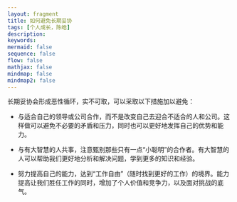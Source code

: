 ```yaml
---
layout: fragment
title: 如何避免长期妥协
tags: [个人成长，陈皓]
description: 
keywords: 
mermaid: false
sequence: false
flow: false
mathjax: false
mindmap: false
mindmap2: false
---
```


长期妥协会形成恶性循环，实不可取，可以采取以下措施加以避免：
- 与适合自己的领导或公司合作，而不是改变自己去迎合不适合的人和公司。这样做可以避免不必要的矛盾和压力，同时也可以更好地发挥自己的优势和能力。

- 与有大智慧的人共事，注意甄别那些只有一点“小聪明”的合作者。有大智慧的人可以帮助我们更好地分析和解决问题，学到更多的知识和经验。

- 努力提高自己的能力，达到“工作自由”（随时找到更好的工作）的境界。能力提高让我们胜任工作的同时，增加了个人价值和竞争力，以及面对挑战的底气。


